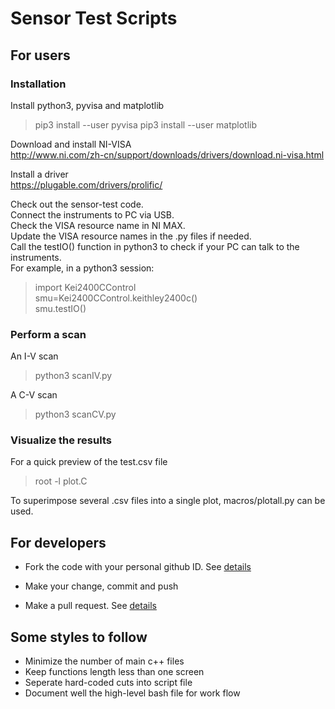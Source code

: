 # Sensor Test Scripts

## For users

### Installation

Install python3, pyvisa and matplotlib
> pip3 install --user pyvisa
> pip3 install --user matplotlib

Download and install NI-VISA\
http://www.ni.com/zh-cn/support/downloads/drivers/download.ni-visa.html

Install a driver\
https://plugable.com/drivers/prolific/

Check out the sensor-test code.\
Connect the instruments to PC via USB.\
Check the VISA resource name in NI MAX.\
Update the VISA resource names in the .py files if needed.\
Call the testIO() function in python3 to check if your PC can talk to the instruments.\
For example, in a python3 session:
> import Kei2400CControl\
> smu=Kei2400CControl.keithley2400c()\
> smu.testIO()

### Perform a scan
An I-V scan
> python3 scanIV.py

A C-V scan
> python3 scanCV.py

### Visualize the results
For a quick preview of the test.csv file
> root -l plot.C

To superimpose several .csv files into a single plot, macros/plotall.py can be used.


## For developers 

- Fork the code with your personal github ID. See [details](https://help.github.com/articles/fork-a-repo/)

- Make your change, commit and push 

- Make a pull request. See [details](https://help.github.com/articles/using-pull-requests/)

## Some styles to follow 
- Minimize the number of main c++ files 
- Keep functions length less than one screen
- Seperate hard-coded cuts into script file 
- Document well the high-level bash file for work flow 
